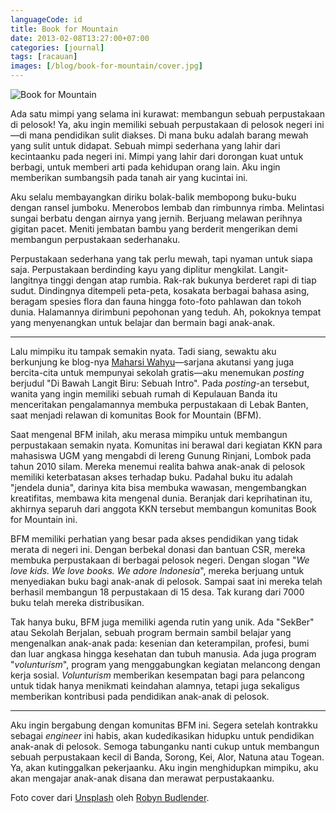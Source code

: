 ```yaml
---
languageCode: id
title: Book for Mountain
date: 2013-02-08T13:27:00+07:00
categories: [journal]
tags: [racauan]
images: [/blog/book-for-mountain/cover.jpg]
---
```

![Book for Mountain](cover.jpg)

Ada satu mimpi yang selama ini kurawat: membangun sebuah perpustakaan di pelosok! Ya, aku ingin memiliki sebuah perpustakaan di pelosok negeri ini—di mana pendidikan sulit diakses. Di mana buku adalah barang mewah yang sulit untuk didapat. Sebuah mimpi sederhana yang lahir dari kecintaanku pada negeri ini. Mimpi yang lahir dari dorongan kuat untuk berbagi, untuk memberi arti pada kehidupan orang lain. Aku ingin memberikan sumbangsih pada tanah air yang kucintai ini.

Aku selalu membayangkan diriku bolak-balik membopong buku-buku dengan ransel jumboku. Menerobos lembab dan rimbunnya rimba. Melintasi sungai berbatu dengan airnya yang jernih. Berjuang melawan perihnya gigitan pacet. Meniti jembatan bambu yang berderit mengerikan demi membangun perpustakaan sederhanaku.

Perpustakaan sederhana yang tak perlu mewah, tapi nyaman untuk siapa saja. Perpustakaan berdinding kayu yang diplitur mengkilat. Langit-langitnya tinggi dengan atap rumbia. Rak-rak bukunya berderet rapi di tiap sudut. Dindingnya ditempeli peta-peta, kosakata berbagai bahasa asing, beragam spesies flora dan fauna hingga foto-foto pahlawan dan tokoh dunia. Halamannya dirimbuni pepohonan yang teduh. Ah, pokoknya tempat yang menyenangkan untuk belajar dan bermain bagi anak-anak.

<hr class="section-break">

Lalu mimpiku itu tampak semakin nyata. Tadi siang, sewaktu aku berkunjung ke blog-nya [Maharsi Wahyu](http://journalkinchan.blogspot.com/)—sarjana akutansi yang juga bercita-cita untuk mempunyai sekolah gratis—aku menemukan *posting* berjudul "Di Bawah Langit Biru: Sebuah Intro". Pada *posting*-an tersebut, wanita yang ingin memiliki sebuah rumah di Kepulauan Banda itu menceritakan pengalamannya membuka perpustakaan di Lebak Banten, saat menjadi relawan di komunitas Book for Mountain (BFM).

Saat mengenal BFM inilah, aku merasa mimpiku untuk membangun perpustakaan semakin nyata. Komunitas ini berawal dari kegiatan KKN para mahasiswa UGM yang mengabdi di lereng Gunung Rinjani, Lombok pada tahun 2010 silam. Mereka menemui realita bahwa anak-anak di pelosok memiliki keterbatasan akses terhadap buku. Padahal buku itu adalah "jendela dunia", darinya kita bisa membuka wawasan, mengembangkan kreatifitas, membawa kita mengenal dunia. Beranjak dari keprihatinan itu, akhirnya separuh dari anggota KKN tersebut membangun komunitas Book for Mountain ini.

BFM memiliki perhatian yang besar pada akses pendidikan yang tidak merata di negeri ini. Dengan berbekal donasi dan bantuan CSR, mereka membuka perpustakaan di berbagai pelosok negeri. Dengan slogan "*We love kids. We love books. We adore Indonesia*", mereka berjuang untuk menyediakan buku bagi anak-anak di pelosok. Sampai saat ini mereka telah berhasil membangun 18 perpustakaan di 15 desa. Tak kurang dari 7000 buku telah mereka distribusikan.

Tak hanya buku, BFM juga memiliki agenda rutin yang unik. Ada "SekBer" atau Sekolah Berjalan, sebuah program bermain sambil belajar yang mengenalkan anak-anak pada: kesenian dan keterampilan, profesi, bumi dan luar angkasa hingga kesehatan dan tubuh manusia. Ada juga program "*volunturism*", program yang menggabungkan kegiatan melancong dengan kerja sosial. *Volunturism* memberikan kesempatan bagi para pelancong untuk tidak hanya menikmati keindahan alamnya, tetapi juga sekaligus memberikan kontribusi pada pendidikan anak-anak di pelosok.

<hr class="section-break">

Aku ingin bergabung dengan komunitas BFM ini. Segera setelah kontrakku sebagai *engineer* ini habis, akan kudedikasikan hidupku untuk pendidikan anak-anak di pelosok. Semoga tabunganku nanti cukup untuk membangun sebuah perpustakaan kecil di Banda, Sorong, Kei, Alor, Natuna atau Togean. Ya, akan kutinggalkan pekerjaanku. Aku ingin menghidupkan mimpiku, aku akan mengajar anak-anak disana dan merawat perpustakaanku.

Foto cover dari [Unsplash](https://unsplash.com/photos/3jRGSA2IH0c) oleh [Robyn Budlender](https://unsplash.com/@robzy_m).

